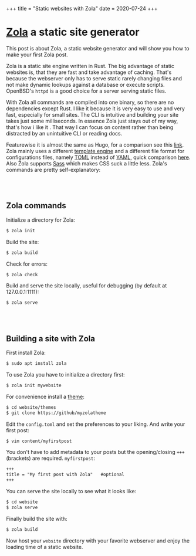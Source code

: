+++
title = "Static websites with Zola"
date = 2020-07-24
+++

# [Zola](https://www.getzola.org) a static site generator

This post is about Zola, a static website generator and will show you how to make your first Zola post.
  
Zola is a static site engine written in Rust. The big advantage of static websites is, that they are fast and take advantage of caching. That's because the webserver only has to serve static rarely changing files and not make dynamic lookups against a database or execute scripts.
OpenBSD's `httpd` is a good choice for a server serving static files.


With Zola all commands are compiled into one binary, so there are no dependencies except Rust.
I like it because it is very easy to use and very fast, especially for small sites. The CLI is intuitive and building your site takes just some milliseconds. In essence Zola just stays out of my way, that's how i like it . That way I can focus on content rather than being distracted by an unintuitive CLI or reading docs.

Featurewise it is almost the same as Hugo, for a comparison see this [link](https://github.com/getzola/zola). Zola mainly uses a different [template engine](https://tera.netlify.app/) and a different file format for configurations files, namely [TOML](https://github.com/toml-lang/toml) instead of [YAML](https://yaml.org/), quick comparison [here](https://gist.github.com/oconnor663/9aeb4ed56394cb013a20).
Also Zola supports [Sass](https://sass-lang.com/) which makes CSS suck a little less. Zola's commands are pretty self-explanatory:

<br></br>
## Zola commands

Initialize a directory for Zola:

```sh
$ zola init
```

Build the site:

```sh
$ zola build
```

Check for errors: 

```sh
$ zola check
```

Build and serve the site locally, useful for debugging (by default at 127.0.0.1:1111):

```sh
$ zola serve
```
<br></br>
## Building a site with Zola

First install Zola:

```sh
$ sudo apt install zola
```

To use Zola you have to initialize a directory first:

```sh
$ zola init mywebsite
```

For convenience install a [theme](https://www.getzola.org/themes/):

```sh
$ cd website/themes
$ git clone https://github/myzolatheme
```

Edit the `config.toml` and set the preferences to your liking.
And write your first post:

```sh
$ vim content/myfirstpost
```
You don't have to add metadata to your posts but the opening/closing `+++` (brackets) are required. `myfirstpost`:
```md
+++                                 
title = "My first post with Zola"   #optional
+++                                 
```

You can serve the site locally to see what it looks like:

```sh
$ cd website
$ zola serve
```
Finally build the site with:

```sh
$ zola build 
```

Now host your `website` directory with your favorite webserver and enjoy the loading time of a static website.
